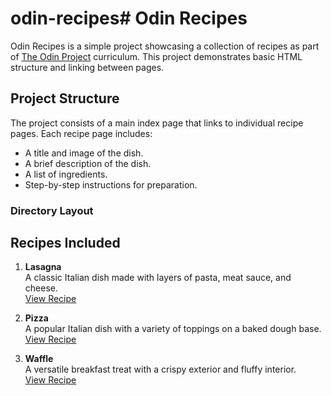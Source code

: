 # odin-recipes# Odin Recipes

Odin Recipes is a simple project showcasing a collection of recipes as part of [The Odin Project](https://www.theodinproject.com/) curriculum. This project demonstrates basic HTML structure and linking between pages.

## Project Structure

The project consists of a main index page that links to individual recipe pages. Each recipe page includes:

- A title and image of the dish.
- A brief description of the dish.
- A list of ingredients.
- Step-by-step instructions for preparation.

### Directory Layout

## Recipes Included

1. **Lasagna**  
   A classic Italian dish made with layers of pasta, meat sauce, and cheese.  
   [View Recipe](recipes/lasagna.html)

2. **Pizza**  
   A popular Italian dish with a variety of toppings on a baked dough base.  
   [View Recipe](recipes/pizza.html)

3. **Waffle**  
   A versatile breakfast treat with a crispy exterior and fluffy interior.  
   [View Recipe](recipes/waffle.html)